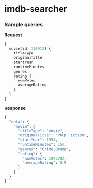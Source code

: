 # imdb-searcher

### Sample queries

**Request**
```graphql
{
  movie(id: 110912) {
    titleType
    originalTitle
    startYear
    runtimeMinutes
    genres
    rating {
      numVotes
      averageRating
    }
  }
}
```

**Response**
```graphql
{
  "data": {
    "movie": {
      "titleType": "movie",
      "originalTitle": "Pulp Fiction",
      "startYear": 1994,
      "runtimeMinutes": 154,
      "genres": "Crime,Drama",
      "rating": {
        "numVotes": 1946783,
        "averageRating": 8.9
      }
    }
  }
}
```